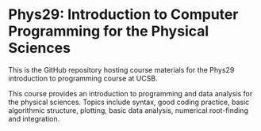 # Phys29: Introduction to Computer Programming for the Physical Sciences

This is the GitHub repository hosting course materials
for the Phys29 introduction to programming course at 
UCSB. 

This course provides an introduction to programming and data analysis for the physical sciences.  Topics include 
syntax, good coding practice, basic algorithmic structure,
plotting, basic data analysis,  numerical root-finding 
and integration.